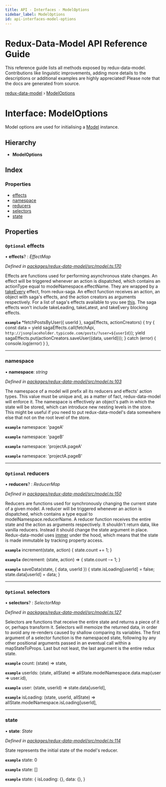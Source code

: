 ```yaml
---
title: API - Interfaces - ModelOptions
sidebar_label: ModelOptions
id: api-interfaces-model-options
---
```


# Redux-Data-Model API Reference Guide

This reference guide lists all methods exposed by redux-data-model. Contributions like linguistic improvements, adding
more details to the descriptions or additional examples are highly appreciated! Please note that the docs are
generated from source.

[redux-data-model](../README.md) › [ModelOptions](modeloptions.md)

# Interface: ModelOptions

Model options are used for initialising a [Model](../classes/model.md) instance.

## Hierarchy

* **ModelOptions**

## Index

### Properties

* [effects](modeloptions.md#optional-effects)
* [namespace](modeloptions.md#namespace)
* [reducers](modeloptions.md#optional-reducers)
* [selectors](modeloptions.md#optional-selectors)
* [state](modeloptions.md#state)

## Properties

### `Optional` effects

• **effects**? : *EffectMap*

*Defined in [packages/redux-data-model/src/model.ts:170](https://github.com/kayak/redux-data-model/blob/f81237f/packages/redux-data-model/src/model.ts#L170)*

Effects are functions used for performing asynchronous state changes. An effect will be triggered whenever
an action is dispatched, which contains an actionType equal to modelNamespace.effectName. They are wrapped
by a [takeEvery](https://redux-saga.js.org/docs/api/#takeeverypattern-saga-args) effect, from redux-saga.
An effect function receives an action, an object with saga's effects, and the action creators as arguments
respectively. For a list of saga's effects available to you see
[this](https://redux-saga.js.org/docs/api/#effect-creators).
The saga effects won't include takeLeading, takeLatest, and takeEvery blocking effects.

**`example`** 
*fetchPostsByUser({ userId }, sagaEffects, actionCreators) {
  try {
    const data = yield sagaEffects.call(fetchApi, `http://jsonplaceholder.typicode.com/posts/?user=${userId}`);
    yield sagaEffects.put(actionCreators.saveUser({data, userId}));
  } catch (error) {
    console.log(error)
  }
},

___

###  namespace

• **namespace**: *string*

*Defined in [packages/redux-data-model/src/model.ts:103](https://github.com/kayak/redux-data-model/blob/f81237f/packages/redux-data-model/src/model.ts#L103)*

The namespace of a model will prefix all its reducers and effects' action types. This value must be unique
and, as a matter of fact, redux-data-model will enforce it. The namespace is effectively an object's path
in which the state will be stored, which can introduce new nesting levels in the store. This might be
useful if you need to put redux-data-model's data somewhere else that not on the root level of the store.

**`example`** namespace: 'pageA'

**`example`** namespace: 'pageB'

**`example`** namespace: 'projectA.pageA'

**`example`** namespace: 'projectA.pageB'

___

### `Optional` reducers

• **reducers**? : *ReducerMap*

*Defined in [packages/redux-data-model/src/model.ts:150](https://github.com/kayak/redux-data-model/blob/f81237f/packages/redux-data-model/src/model.ts#L150)*

Reducers are functions used for synchronously changing the current state of a given model. A reducer will
be triggered whenever an action is dispatched, which contains a type equal to modelNamespace.reducerName.
A reducer function receives the entire state and the action as arguments respectively. It shouldn't return
data, like vanilla reducers. Instead it should change the state argument in place. Redux-data-model uses
[immer](https://github.com/immerjs/immer) under the hood, which means that the state is made immutable
by tracking property access.

**`example`** 
increment(state, action) {
  state.count += 1;
}

**`example`** 
decrement: (state, action) => {
  state.count -= 1;
}

**`example`** 
saveData(state, { data, userId }) {
  state.isLoading[userId] = false;
  state.data[userId] = data;
}

___

### `Optional` selectors

• **selectors**? : *SelectorMap*

*Defined in [packages/redux-data-model/src/model.ts:127](https://github.com/kayak/redux-data-model/blob/f81237f/packages/redux-data-model/src/model.ts#L127)*

Selectors are functions that receive the entire state and returns a piece of it or, perhaps transform it.
Selectors will memoize the returned data, in order to avoid any re-renders caused by shallow
comparing its variables. The first argument of a selector function is the namespaced state, following
by any other positional arguments passed in an eventual call within a mapStateToProps. Last but not least,
the last argument is the entire redux state.

**`example`** count: (state) => state,

**`example`** userIds: (state, allState) => allState.modelNamespace.data.map(user => user.id),

**`example`** user: (state, userId) => state.data[userId],

**`example`** isLoading: (state, userId, allState) => allState.modelNamespace.isLoading[userId],

___

###  state

• **state**: *State*

*Defined in [packages/redux-data-model/src/model.ts:114](https://github.com/kayak/redux-data-model/blob/f81237f/packages/redux-data-model/src/model.ts#L114)*

State represents the initial state of the model's reducer.

**`example`** state: 0

**`example`** state: []

**`example`** state: {
    isLoading: {},
    data: {},
}
